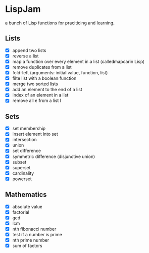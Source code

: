 # LispJam
a bunch of Lisp functions for praciticing and learning. 

## Lists

- [x] append two lists
- [x] reverse a list
- [x] map a function over every element in a list (calledmapcarin Lisp)
- [x] remove duplicates from a list
- [x] fold-left (arguments: initial value, function, list)
- [x] filte list with a boolean function
- [x] merge two sorted lists
- [x] add an element to the end of a list
- [x] index of an element in a list
- [x] remove all e from a list l

## Sets

- [x] set membership<br/>
- [x] insert element into set<br/>
- [x] intersection
- [x] union
- [x] set difference
- [x] symmetric difference (disjunctive union)
- [x] subset
- [x] superset
- [x] cardinality
- [x] powerset

## Mathematics

- [x] absolute value
- [x] factorial
- [x] gcd
- [x] lcm
- [x] nth fibonacci number
- [x] test if a number is prime
- [x] nth prime number
- [x] sum of factors
